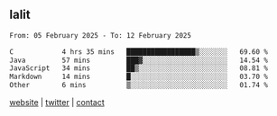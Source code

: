 ## lalit

<!--START_SECTION:waka-->

```txt
From: 05 February 2025 - To: 12 February 2025

C            4 hrs 35 mins   █████████████████▒░░░░░░░   69.60 %
Java         57 mins         ███▓░░░░░░░░░░░░░░░░░░░░░   14.54 %
JavaScript   34 mins         ██▒░░░░░░░░░░░░░░░░░░░░░░   08.81 %
Markdown     14 mins         █░░░░░░░░░░░░░░░░░░░░░░░░   03.70 %
Other        6 mins          ▒░░░░░░░░░░░░░░░░░░░░░░░░   01.74 %
```

<!--END_SECTION:waka-->

[website](https://lalit.sh) | [twitter](https://x.com/@lalitcodes) | [contact](https://lalit.sh/contact)
